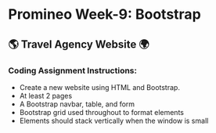 # Promineo Week-9: Bootstrap

## 🌎 Travel Agency Website 🌍

### Coding Assignment Instructions:

- Create a new website using HTML and Bootstrap.
- At least 2 pages
- A Bootstrap navbar, table, and form
- Bootstrap grid used throughout to format elements
- Elements should stack vertically when the window is small
